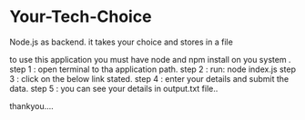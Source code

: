 # Your-Tech-Choice
Node.js as backend. it takes your choice and stores in a file

to use this application you must have node and npm install on you system .
step 1 : open terminal to tha application path.
step 2 : run:  node index.js 
step 3 : click on the below link stated.
step 4 : enter your details and submit the data.
step 5 : you can see your details in output.txt file..

thankyou....

